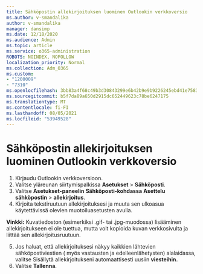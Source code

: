 ```yaml
---
title: Sähköpostin allekirjoituksen luominen Outlookin verkkoversio
ms.author: v-smandalika
author: v-smandalika
manager: dansimp
ms.date: 12/18/2020
ms.audience: Admin
ms.topic: article
ms.service: o365-administration
ROBOTS: NOINDEX, NOFOLLOW
localization_priority: Normal
ms.collection: Adm_O365
ms.custom:
- "1200009"
- "7310"
ms.openlocfilehash: 3bb83a4f68c49b3d30843299e6b42b9e9b9226245ebd41e75831694b95839c46
ms.sourcegitcommit: b5f7da89a650d2915dc652449623c78be6247175
ms.translationtype: MT
ms.contentlocale: fi-FI
ms.lasthandoff: 08/05/2021
ms.locfileid: "53949528"
---
```

# <a name="create-an-email-signature-in-outlook-on-the-web"></a>Sähköpostin allekirjoituksen luominen Outlookin verkkoversio

1. Kirjaudu Outlookin verkkoversioon.
2. Valitse yläreunan siirtymispalkissa **Asetukset**  >  **Sähköposti**.
3. Valitse **Asetukset-paneelin** **Sähköposti-kohdassa** **Asettelu sähköpostin**  >  **allekirjoitus**.
4. Kirjoita tekstiruutuun allekirjoituksesi ja muuta sen ulkoasua käytettävissä olevien muotoiluasetusten avulla.

**Vinkki:** Kuvatiedoston (esimerkiksi .gif- tai .jpg-muodossa) lisääminen allekirjoitukseen ei ole tuettua, mutta voit kopioida kuvan verkkosivulta ja liittää sen allekirjoitusruutuun.

5. Jos haluat, että allekirjoituksesi näkyy kaikkien lähtevien sähköpostiviestien ( myös vastausten ja edelleenlähetysten) alalaidassa, valitse Sisällytä allekirjoitukseni automaattisesti uusiin **viesteihin.**
6. Valitse **Tallenna**.
